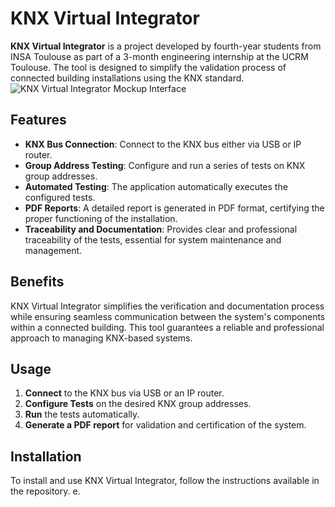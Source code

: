 # KNX Virtual Integrator

**KNX Virtual Integrator** is a project developed by fourth-year students from INSA Toulouse as part of a 3-month engineering internship at the UCRM Toulouse. The tool is designed to simplify the validation process of connected building installations using the KNX standard.
![KNX Virtual Integrator Mockup Interface](https://github.com/Moliveiralo/UCRM-KNXVirtualIntegrator/tree/main/Mockup/MockUp_P7.png)
## Features

- **KNX Bus Connection**: Connect to the KNX bus either via USB or IP router.
- **Group Address Testing**: Configure and run a series of tests on KNX group addresses.
- **Automated Testing**: The application automatically executes the configured tests.
- **PDF Reports**: A detailed report is generated in PDF format, certifying the proper functioning of the installation.
- **Traceability and Documentation**: Provides clear and professional traceability of the tests, essential for system maintenance and management.

## Benefits

KNX Virtual Integrator simplifies the verification and documentation process while ensuring seamless communication between the system's components within a connected building. This tool guarantees a reliable and professional approach to managing KNX-based systems.

## Usage

1. **Connect** to the KNX bus via USB or an IP router.
2. **Configure Tests** on the desired KNX group addresses.
3. **Run** the tests automatically.
4. **Generate a PDF report** for validation and certification of the system.

## Installation

To install and use KNX Virtual Integrator, follow the instructions available in the repository.
e.
